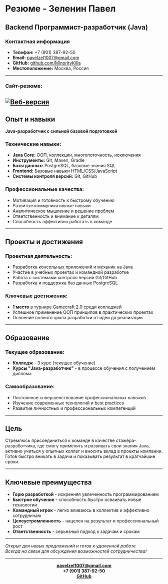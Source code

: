 # Резюме - Зеленин Павел

## Backend Программист-разработчик (Java)

### Контактная информация
- **Телефон:** +7 (901) 387-92-50
- **Email:** pavelzel1007@gmail.com
- **GitHub:** [github.com/MinorityKilla](https://github.com/MinorityKilla)
- **Местоположение:** Москва, Россия

---

### Сайт-резюме: 

[![Веб-версия](https://img.shields.io/badge/🌐_Веб_версия-00AA00?style=for-the-badge&logo=github&logoColor=white)](https://minoritykilla.github.io/Resume/Resume/)
---

## Опыт и навыки

**Java-разработчик с сильной базовой подготовкой**

### Технические навыки:
- **Java Core:** ООП, коллекции, многопоточность, исключения
- **Инструменты:** Git, Maven, Gradle
- **Базы данных:** PostgreSQL, базовые знания SQL
- **Frontend:** Базовые навыки HTML/CSS/JavaScript
- **Системы контроля версий:** Git, GitHub

### Профессиональные качества:
- Мотивация и готовность к быстрому обучению
- Развитые коммуникативные навыки
- Аналитическое мышление и решение проблем
- Ответственность и внимание к деталям
- Способность эффективно работать в команде

---

## Проекты и достижения

### Проектная деятельность:
- Разработка консольных приложений и механик на Java
- Участие в учебных проектах и командной разработке
- Работа с системами контроля версий Git/GitHub
- Разработка и поддержка баз данных PostgreSQL

### Ключевые достижения:
- **1 место** в турнире Gamecraft 2.0 среди колледжей
- Успешное применение ООП принципов в практических проектах
- Освоение полного цикла разработки от идеи до реализации

---

## Образование

### Текущее образование:
- **Колледж** - 3 курс (текущее обучение)
- **Курсы "Java-разработчик"** - в процессе обучения с получением диплома

### Самообразование:
- Постоянное совершенствование профессиональных навыков
- Изучение современных технологий и best practices
- Развитие личностных и профессиональных компетенций

---

## Цель

Стремлюсь присоединиться к команде в качестве стажёра-разработчика, где смогу применять и развивать свои знания Java, активно учиться у опытных коллег и вносить вклад в проекты компании. Готов быстро вникать в задачи и показывать результат в кратчайшие сроки.

---

## Ключевые преимущества

- **Горю разработкой** - искренняя увлеченность программированием
- **Быстрое обучение** - способность быстро осваивать новые технологии
- **Командный игрок** - легко вливаюсь в коллектив и эффективно сотрудничаю
- **Целеустремленность** - нацелен на результат и профессиональный рост
- **Ответственность** - серьезный подход к задачам и срокам

---

*Открыт для новых предложений и готов к удаленной работе*  
*Всегда на связи для обсуждения возможностей сотрудничества!*

---
<div align="center">

**pavelzel1007@gmail.com**  
**+7 (901) 387-92-50**  
**[GitHub](https://github.com/MinorityKilla)**

</div>
